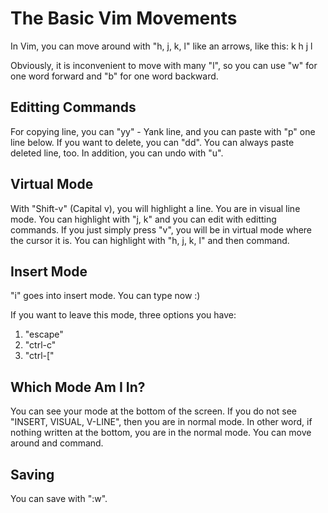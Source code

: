 The Basic Vim Movements
=======================

In Vim, you can move around with "h, j, k, l" like an arrows, like this:
  k
h j l 

Obviously, it is inconvenient to move with many "l", so you can use "w" for one word forward and "b" for one word backward.

Editting Commands
-----------------
For copying line, you can "yy" - Yank line, and you can paste with "p" one line below. If you want to delete, you can "dd". You can always paste deleted line, too. In addition, you can undo with "u".

Virtual Mode
------------
With "Shift-v" (Capital v), you will highlight a line. You are in visual line mode. You can highlight with "j, k" and you can edit with editting commands. If you just simply press "v", you will be in virtual mode where the cursor it is. You can highlight with "h, j, k, l" and then command.

Insert Mode
-----------
"i" goes into insert mode. You can type now :)

If you want to leave this mode, three options you have:
1. "escape"
2. "ctrl-c"
3. "ctrl-["

Which Mode Am I In?
-------------------
You can see your mode at the bottom of the screen. If you do not see "INSERT, VISUAL, V-LINE", then you are in normal mode. In other word, if nothing written at the bottom, you are in the normal mode. You can move around and command.

Saving
------
You can save with ":w".
